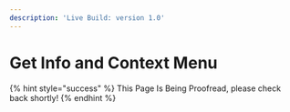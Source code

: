 ```yaml
---
description: 'Live Build: version 1.0'
---
```


# Get Info and Context Menu

{% hint style="success" %}
This Page Is Being Proofread, please check back shortly!
{% endhint %}
